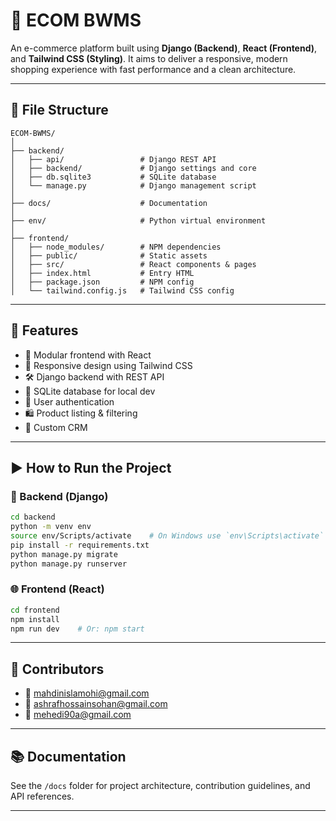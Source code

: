 # 🛒 ECOM BWMS

An e-commerce platform built using **Django (Backend)**, **React (Frontend)**, and **Tailwind CSS (Styling)**. It aims to deliver a responsive, modern shopping experience with fast performance and a clean architecture.

---

## 📁 File Structure

```
ECOM-BWMS/
│
├── backend/
│   ├── api/                 # Django REST API
│   ├── backend/             # Django settings and core
│   ├── db.sqlite3           # SQLite database
│   └── manage.py            # Django management script
│
├── docs/                    # Documentation
│
├── env/                     # Python virtual environment
│
├── frontend/
│   ├── node_modules/        # NPM dependencies
│   ├── public/              # Static assets
│   ├── src/                 # React components & pages
│   ├── index.html           # Entry HTML
│   ├── package.json         # NPM config
│   └── tailwind.config.js   # Tailwind CSS config
```

---

## 🚀 Features

- 🧩 Modular frontend with React
- 🎨 Responsive design using Tailwind CSS
- 🛠️ Django backend with REST API
- 💾 SQLite database for local dev
- 🔐 User authentication
- 🛍️ Product listing & filtering
- 🛒 Custom CRM

---

## ▶️ How to Run the Project

### 🔧 Backend (Django)

```bash
cd backend
python -m venv env
source env/Scripts/activate    # On Windows use `env\Scripts\activate`
pip install -r requirements.txt
python manage.py migrate
python manage.py runserver
```

### 🌐 Frontend (React)

```bash
cd frontend
npm install
npm run dev    # Or: npm start
```

---

## 👥 Contributors

- 📧 [mahdinislamohi@gmail.com](mailto:mahdinislamohi@gmail.com)
- 📧 [ashrafhossainsohan@gmail.com](mailto:ashrafhossainsohan@gmail.com)
- 📧 [mehedi90a@gmail.com](mailto:mehedi90a@gmail.com)



---

## 📚 Documentation

See the `/docs` folder for project architecture, contribution guidelines, and API references.

---
